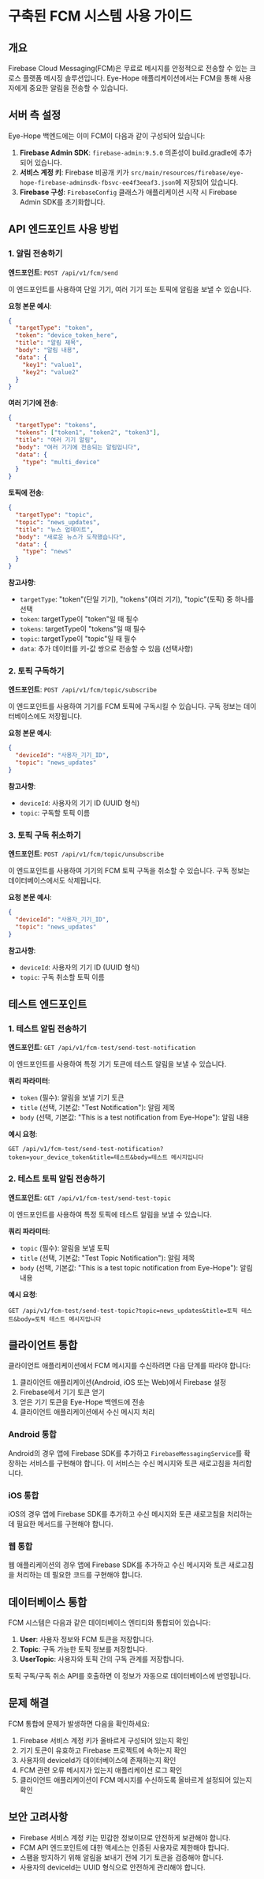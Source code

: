 
# 구축된 FCM 시스템 사용 가이드

## 개요

Firebase Cloud Messaging(FCM)은 무료로 메시지를 안정적으로 전송할 수 있는 크로스 플랫폼 메시징 솔루션입니다. Eye-Hope 애플리케이션에서는 FCM을 통해 사용자에게 중요한 알림을 전송할 수 있습니다.

## 서버 측 설정

Eye-Hope 백엔드에는 이미 FCM이 다음과 같이 구성되어 있습니다:

1. **Firebase Admin SDK**: `firebase-admin:9.5.0` 의존성이 build.gradle에 추가되어 있습니다.
2. **서비스 계정 키**: Firebase 비공개 키가 `src/main/resources/firebase/eye-hope-firebase-adminsdk-fbsvc-ee4f3eeaf3.json`에 저장되어 있습니다.
3. **Firebase 구성**: `FirebaseConfig` 클래스가 애플리케이션 시작 시 Firebase Admin SDK를 초기화합니다.

## API 엔드포인트 사용 방법

### 1. 알림 전송하기

**엔드포인트**: `POST /api/v1/fcm/send`

이 엔드포인트를 사용하여 단일 기기, 여러 기기 또는 토픽에 알림을 보낼 수 있습니다.

**요청 본문 예시**:
```json
{
  "targetType": "token",
  "token": "device_token_here",
  "title": "알림 제목",
  "body": "알림 내용",
  "data": {
    "key1": "value1",
    "key2": "value2"
  }
}
```

**여러 기기에 전송**:
```json
{
  "targetType": "tokens",
  "tokens": ["token1", "token2", "token3"],
  "title": "여러 기기 알림",
  "body": "여러 기기에 전송되는 알림입니다",
  "data": {
    "type": "multi_device"
  }
}
```

**토픽에 전송**:
```json
{
  "targetType": "topic",
  "topic": "news_updates",
  "title": "뉴스 업데이트",
  "body": "새로운 뉴스가 도착했습니다",
  "data": {
    "type": "news"
  }
}
```

**참고사항**:
- `targetType`: "token"(단일 기기), "tokens"(여러 기기), "topic"(토픽) 중 하나를 선택
- `token`: targetType이 "token"일 때 필수
- `tokens`: targetType이 "tokens"일 때 필수
- `topic`: targetType이 "topic"일 때 필수
- `data`: 추가 데이터를 키-값 쌍으로 전송할 수 있음 (선택사항)

### 2. 토픽 구독하기

**엔드포인트**: `POST /api/v1/fcm/topic/subscribe`

이 엔드포인트를 사용하여 기기를 FCM 토픽에 구독시킬 수 있습니다. 구독 정보는 데이터베이스에도 저장됩니다.

**요청 본문 예시**:
```json
{
  "deviceId": "사용자_기기_ID",
  "topic": "news_updates"
}
```

**참고사항**:
- `deviceId`: 사용자의 기기 ID (UUID 형식)
- `topic`: 구독할 토픽 이름

### 3. 토픽 구독 취소하기

**엔드포인트**: `POST /api/v1/fcm/topic/unsubscribe`

이 엔드포인트를 사용하여 기기의 FCM 토픽 구독을 취소할 수 있습니다. 구독 정보는 데이터베이스에서도 삭제됩니다.

**요청 본문 예시**:
```json
{
  "deviceId": "사용자_기기_ID",
  "topic": "news_updates"
}
```

**참고사항**:
- `deviceId`: 사용자의 기기 ID (UUID 형식)
- `topic`: 구독 취소할 토픽 이름

## 테스트 엔드포인트

### 1. 테스트 알림 전송하기

**엔드포인트**: `GET /api/v1/fcm-test/send-test-notification`

이 엔드포인트를 사용하여 특정 기기 토큰에 테스트 알림을 보낼 수 있습니다.

**쿼리 파라미터**:
- `token` (필수): 알림을 보낼 기기 토큰
- `title` (선택, 기본값: "Test Notification"): 알림 제목
- `body` (선택, 기본값: "This is a test notification from Eye-Hope"): 알림 내용

**예시 요청**:
```
GET /api/v1/fcm-test/send-test-notification?token=your_device_token&title=테스트&body=테스트 메시지입니다
```

### 2. 테스트 토픽 알림 전송하기

**엔드포인트**: `GET /api/v1/fcm-test/send-test-topic`

이 엔드포인트를 사용하여 특정 토픽에 테스트 알림을 보낼 수 있습니다.

**쿼리 파라미터**:
- `topic` (필수): 알림을 보낼 토픽
- `title` (선택, 기본값: "Test Topic Notification"): 알림 제목
- `body` (선택, 기본값: "This is a test topic notification from Eye-Hope"): 알림 내용

**예시 요청**:
```
GET /api/v1/fcm-test/send-test-topic?topic=news_updates&title=토픽 테스트&body=토픽 테스트 메시지입니다
```

## 클라이언트 통합

클라이언트 애플리케이션에서 FCM 메시지를 수신하려면 다음 단계를 따라야 합니다:

1. 클라이언트 애플리케이션(Android, iOS 또는 Web)에서 Firebase 설정
2. Firebase에서 기기 토큰 얻기
3. 얻은 기기 토큰을 Eye-Hope 백엔드에 전송
4. 클라이언트 애플리케이션에서 수신 메시지 처리

### Android 통합

Android의 경우 앱에 Firebase SDK를 추가하고 `FirebaseMessagingService`를 확장하는 서비스를 구현해야 합니다. 이 서비스는 수신 메시지와 토큰 새로고침을 처리합니다.

### iOS 통합

iOS의 경우 앱에 Firebase SDK를 추가하고 수신 메시지와 토큰 새로고침을 처리하는 데 필요한 메서드를 구현해야 합니다.

### 웹 통합

웹 애플리케이션의 경우 앱에 Firebase SDK를 추가하고 수신 메시지와 토큰 새로고침을 처리하는 데 필요한 코드를 구현해야 합니다.

## 데이터베이스 통합

FCM 시스템은 다음과 같은 데이터베이스 엔티티와 통합되어 있습니다:

1. **User**: 사용자 정보와 FCM 토큰을 저장합니다.
2. **Topic**: 구독 가능한 토픽 정보를 저장합니다.
3. **UserTopic**: 사용자와 토픽 간의 구독 관계를 저장합니다.

토픽 구독/구독 취소 API를 호출하면 이 정보가 자동으로 데이터베이스에 반영됩니다.

## 문제 해결

FCM 통합에 문제가 발생하면 다음을 확인하세요:

1. Firebase 서비스 계정 키가 올바르게 구성되어 있는지 확인
2. 기기 토큰이 유효하고 Firebase 프로젝트에 속하는지 확인
3. 사용자의 deviceId가 데이터베이스에 존재하는지 확인
4. FCM 관련 오류 메시지가 있는지 애플리케이션 로그 확인
5. 클라이언트 애플리케이션이 FCM 메시지를 수신하도록 올바르게 설정되어 있는지 확인

## 보안 고려사항

- Firebase 서비스 계정 키는 민감한 정보이므로 안전하게 보관해야 합니다.
- FCM API 엔드포인트에 대한 액세스는 인증된 사용자로 제한해야 합니다.
- 스팸을 방지하기 위해 알림을 보내기 전에 기기 토큰을 검증해야 합니다.
- 사용자의 deviceId는 UUID 형식으로 안전하게 관리해야 합니다.
